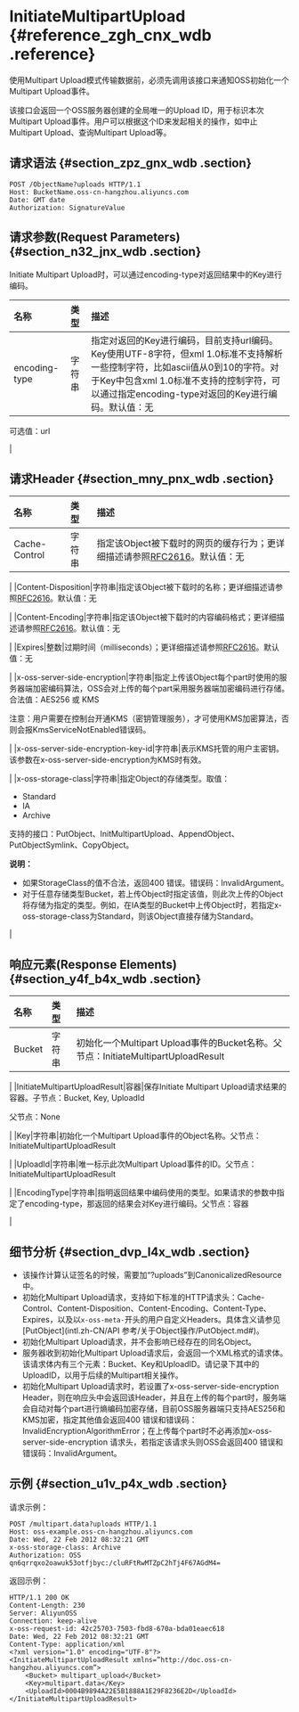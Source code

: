# InitiateMultipartUpload {#reference_zgh_cnx_wdb .reference}

使用Multipart Upload模式传输数据前，必须先调用该接口来通知OSS初始化一个Multipart Upload事件。

该接口会返回一个OSS服务器创建的全局唯一的Upload ID，用于标识本次Multipart Upload事件。用户可以根据这个ID来发起相关的操作，如中止Multipart Upload、查询Multipart Upload等。

## 请求语法 {#section_zpz_gnx_wdb .section}

```
POST /ObjectName?uploads HTTP/1.1
Host: BucketName.oss-cn-hangzhou.aliyuncs.com
Date: GMT date
Authorization: SignatureValue
```

## 请求参数\(Request Parameters\) {#section_n32_jnx_wdb .section}

Initiate Multipart Upload时，可以通过encoding-type对返回结果中的Key进行编码。

|名称|类型|描述|
|:-|:-|:-|
|encoding-type|字符串|指定对返回的Key进行编码，目前支持url编码。Key使用UTF-8字符，但xml 1.0标准不支持解析一些控制字符，比如ascii值从0到10的字符。对于Key中包含xml 1.0标准不支持的控制字符，可以通过指定encoding-type对返回的Key进行编码。默认值：无

可选值：url

|

## 请求Header {#section_mny_pnx_wdb .section}

|名称|类型|描述|
|:-|:-|:-|
|Cache-Control|字符串|指定该Object被下载时的网页的缓存行为；更详细描述请参照[RFC2616](https://www.ietf.org/rfc/rfc2616.txt)。默认值：无

|
|Content-Disposition|字符串|指定该Object被下载时的名称；更详细描述请参照[RFC2616](https://www.ietf.org/rfc/rfc2616.txt)。默认值：无

|
|Content-Encoding|字符串|指定该Object被下载时的内容编码格式；更详细描述请参照[RFC2616](https://www.ietf.org/rfc/rfc2616.txt)。默认值：无

|
|Expires|整数|过期时间（milliseconds）；更详细描述请参照[RFC2616](https://www.ietf.org/rfc/rfc2616.txt)。默认值：无

|
|x-oss-server-side-encryption|字符串|指定上传该Object每个part时使用的服务器端加密编码算法，OSS会对上传的每个part采用服务器端加密编码进行存储。合法值：AES256 或 KMS 

注意：用户需要在控制台开通KMS（密钥管理服务），才可使用KMS加密算法，否则会报KmsServiceNotEnabled错误码。

|
|x-oss-server-side-encryption-key-id|字符串|表示KMS托管的用户主密钥。该参数在x-oss-server-side-encryption为KMS时有效。

|
|x-oss-storage-class|字符串|指定Object的存储类型。取值：

-   Standard
-   IA
-   Archive

支持的接口：PutObject、InitMultipartUpload、AppendObject、 PutObjectSymlink、CopyObject。

**说明：** 

-   如果StorageClass的值不合法，返回400 错误。错误码：InvalidArgument。
-   对于任意存储类型Bucket，若上传Object时指定该值，则此次上传的Object将存储为指定的类型。例如，在IA类型的Bucket中上传Object时，若指定x-oss-storage-class为Standard，则该Object直接存储为Standard。

|

## 响应元素\(Response Elements\) {#section_y4f_b4x_wdb .section}

|名称|类型|描述|
|:-|:-|:-|
|Bucket|字符串|初始化一个Multipart Upload事件的Bucket名称。父节点：InitiateMultipartUploadResult

|
|InitiateMultipartUploadResult|容器|保存Initiate Multipart Upload请求结果的容器。子节点：Bucket, Key, UploadId

父节点：None

|
|Key|字符串|初始化一个Multipart Upload事件的Object名称。父节点：InitiateMultipartUploadResult

|
|UploadId|字符串|唯一标示此次Multipart Upload事件的ID。父节点：InitiateMultipartUploadResult

|
|EncodingType|字符串|指明返回结果中编码使用的类型。如果请求的参数中指定了encoding-type，那返回的结果会对Key进行编码。父节点：容器

|

## 细节分析 {#section_dvp_l4x_wdb .section}

-   该操作计算认证签名的时候，需要加“?uploads”到CanonicalizedResource中。
-   初始化Multipart Upload请求，支持如下标准的HTTP请求头：Cache-Control、Content-Disposition、Content-Encoding、Content-Type、Expires，以及以`x-oss-meta-`开头的用户自定义Headers。具体含义请参见[PutObject](intl.zh-CN/API 参考/关于Object操作/PutObject.md#)。
-   初始化Multipart Upload请求，并不会影响已经存在的同名Object。
-   服务器收到初始化Multipart Upload请求后，会返回一个XML格式的请求体。该请求体内有三个元素：Bucket、Key和UploadID。请记录下其中的UploadID，以用于后续的Multipart相关操作。
-   初始化Multipart Upload请求时，若设置了x-oss-server-side-encryption Header，则在响应头中会返回该Header，并且在上传的每个part时，服务端会自动对每个part进行熵编码加密存储，目前OSS服务器端只支持AES256和KMS加密，指定其他值会返回400 错误和错误码：InvalidEncryptionAlgorithmError；在上传每个part时不必再添加x-oss-server-side-encryption 请求头，若指定该请求头则OSS会返回400 错误和错误码：InvalidArgument。

## 示例 {#section_u1v_p4x_wdb .section}

请求示例：

```
POST /multipart.data?uploads HTTP/1.1 
Host: oss-example.oss-cn-hangzhou.aliyuncs.com 
Date: Wed, 22 Feb 2012 08:32:21 GMT 
x-oss-storage-class: Archive
Authorization: OSS qn6qrrqxo2oawuk53otfjbyc:/cluRFtRwMTZpC2hTj4F67AGdM4=
```

返回示例：

```
HTTP/1.1 200 OK
Content-Length: 230
Server: AliyunOSS
Connection: keep-alive
x-oss-request-id: 42c25703-7503-fbd8-670a-bda01eaec618
Date: Wed, 22 Feb 2012 08:32:21 GMT
Content-Type: application/xml
<?xml version="1.0" encoding="UTF-8"?>
<InitiateMultipartUploadResult xmlns=”http://doc.oss-cn-hangzhou.aliyuncs.com”>
    <Bucket> multipart_upload</Bucket>
    <Key>multipart.data</Key>
    <UploadId>0004B9894A22E5B1888A1E29F8236E2D</UploadId>
</InitiateMultipartUploadResult>
```


